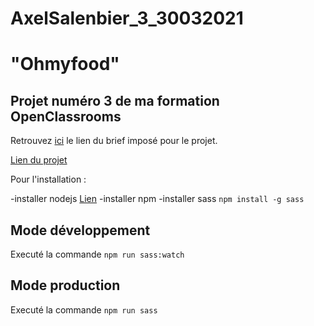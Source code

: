 # AxelSalenbier_3_30032021

# "Ohmyfood" #

## Projet numéro 3 de ma formation OpenClassrooms ##

Retrouvez [ici](https://s3-eu-west-1.amazonaws.com/course.oc-static.com/projects/DW_P3/Brief%20cre%CC%81atif%20-%20Ohmyfood!.pdf) le lien du brief imposé pour le projet.

[Lien du projet](https://2bid.github.io/AxelSalenbier_3_30032021/index.html)

Pour l'installation : 

-installer nodejs [Lien](https://nodejs.org/en/download/)
-installer npm
-installer sass ```npm install -g sass```

## Mode développement ##

Executé la commande ```npm run sass:watch```

## Mode production ##

Executé la commande ``` npm run sass ```


